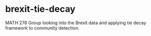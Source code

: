 # brexit-tie-decay
MATH 276 Group looking into the Brexit data and applying tie decay framework to community detection.
